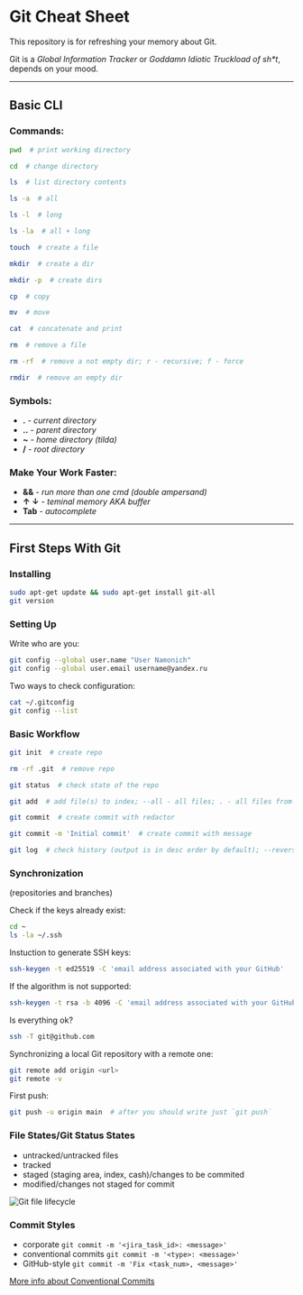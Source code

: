 # Git Cheat Sheet
This repository is for refreshing your memory about Git.

Git is a _Global Information Tracker_ or _Goddamn Idiotic Truckload of sh*t_, depends on your mood.

---

## Basic CLI
### Commands:
```bash
pwd  # print working directory
```
```bash
cd  # change directory
```
```bash
ls  # list directory contents
```
```bash
ls -a  # all
```
```bash
ls -l  # long
```
```bash
ls -la  # all + long
```
```bash
touch  # create a file
```
```bash
mkdir  # create a dir
```
```bash
mkdir -p  # create dirs
```
```bash
cp  # copy
```
```bash
mv  # move
```
```bash
cat  # concatenate and print
```
```bash
rm  # remove a file
```
```bash
rm -rf  # remove a not empty dir; r - recursive; f - force
```
```bash
rmdir  # remove an empty dir
```

### Symbols:
- **.** - *current directory*
- **..** - *parent directory*
- **~** - *home directory (tilda)*
- **/** - *root directory*

### Make Your Work Faster:
- **&&** - *run more than one cmd (double ampersand)*
- **↑ ↓** - *teminal memory AKA buffer*
- **Tab** - *autocomplete*

---

## First Steps With Git
### Installing
```bash
sudo apt-get update && sudo apt-get install git-all
git version
```

### Setting Up
Write who are you:
```bash
git config --global user.name "User Namonich"
git config --global user.email username@yandex.ru
```

Two ways to check configuration:
```bash
cat ~/.gitconfig
git config --list
```

### Basic Workflow
```bash
git init  # create repo
```
```bash
rm -rf .git  # remove repo
```
```bash
git status  # check state of the repo
```
```bash
git add  # add file(s) to index; --all - all files; . - all files from current dir
```
```bash
git commit  # create commit with redactor
```
```bash
git commit -m 'Initial commit'  # create commit with message
```
```bash
git log  # check history (output is in desc order by default); --reverse - asc order; --oneline - short way
```

### Synchronization
(repositories and branches)  

Check if the keys already exist:
```bash
cd ~
ls -la ~/.ssh
```

Instuction to generate SSH keys:
```bash
ssh-keygen -t ed25519 -C 'email address associated with your GitHub'
```
If the algorithm is not supported:
```bash
ssh-keygen -t rsa -b 4096 -C 'email address associated with your GitHub'
```

Is everything ok?
```bash
ssh -T git@github.com
```

Synchronizing a local Git repository with a remote one:
```bash
git remote add origin <url>
git remote -v
```

First push:
```bash
git push -u origin main  # after you should write just `git push`
```

### File States/Git Status States
- untracked/untracked files
- tracked
- staged (staging area, index, cash)/changes to be commited
- modified/changes not staged for commit

![Git file lifecycle](https://pictures.s3.yandex.net/resources/M2_T5_1686651284.png)

### Commit Styles
- corporate ```git commit -m '<jira_task_id>: <message>'```
- conventional commits ```git commit -m '<type>: <message>'```
- GitHub-style ```git commit -m 'Fix <task_num>, <message>'```

[More info about Conventional Commits](https://www.conventionalcommits.org/en/v1.0.0-beta.4/#%D1%81%D0%BF%D0%B5%D1%86%D0%B8%D1%84%D0%B8%D0%BA%D0%B0%D1%86%D0%B8%D1%8F "Conventional Commits")
